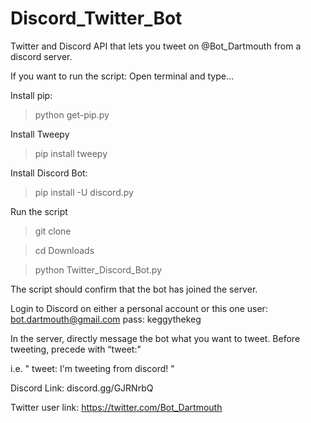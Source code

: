 # Discord_Twitter_Bot

Twitter and Discord API that lets you tweet on @Bot_Dartmouth from a discord server. 

If you want to run the script:
Open terminal and type…

Install pip:
> python get-pip.py

Install Tweepy
>pip install tweepy

Install Discord Bot:
> pip install -U discord.py

Run the script

> git clone 

> cd Downloads

> python Twitter_Discord_Bot.py

The script should confirm that the bot has joined the server.


Login to Discord on either a personal account or this one
user: bot.dartmouth@gmail.com
pass: keggythekeg

In the server, directly message the bot what you want to tweet.
Before tweeting, precede with “tweet:"

i.e.     "     tweet: I'm tweeting from discord!     "

Discord Link: discord.gg/GJRNrbQ

Twitter user link: https://twitter.com/Bot_Dartmouth

